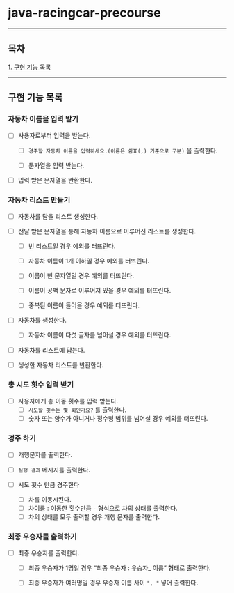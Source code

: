 # java-racingcar-precourse

---

## 목차

[1. 구현 기능 목록](#구현-기능-목록)

---
## 구현 기능 목록

### 자동차 이름을 입력 받기

- [ ]  사용자로부터 입력을 받는다.
    - [ ]  `경주할 자동차 이름을 입력하세요.(이름은 쉼표(,) 기준으로 구분)` 을 출력한다.
    - [ ]   문자열을 입력 받는다.


- [ ]  입력 받은 문자열을 반환한다.

### 자동차 리스트 만들기

- [ ]  자동차를 담을 리스트 생성한다.


- [ ]  전달 받은 문자열을 통해 자동차 이름으로 이루어진 리스트를 생성한다.
    - [ ]  빈 리스트일 경우 예외를 터뜨린다.
    - [ ]  자동차 이름이 1개 이하일 경우 예외를 터뜨린다.
    - [ ]  이름이 빈 문자열일 경우 예외를 터뜨린다.
    - [ ]  이름이 공백 문자로 이루어져 있을 경우 예외를 터뜨린다.
    - [ ]  중복된 이름이 들어올 경우 예외를 터뜨린다.


- [ ]  자동차를 생성한다.
    - [ ]  자동차 이름이 다섯 글자를 넘어설 경우 예외를 터뜨린다.


- [ ]  자동차를 리스트에 담는다.


- [ ]  생성한 자동차 리스트를 반환한다.

### 총 시도 횟수 입력 받기

- [ ]  사용자에게 총 이동 횟수를 입력 받는다.
    - [ ]  `시도할 횟수는 몇 회인가요?` 를 출력한다.
    - [ ]  숫자 또는 양수가 아니거나 정수형 범위를 넘어설 경우 예외를 터뜨린다.

### 경주 하기

- [ ]  개행문자를 출력한다.


- [ ]  `실행 결과` 메시지를 출력한다.


- [ ]  시도 횟수 만큼 경주한다
    - [ ]  차를 이동시킨다.
    - [ ]  차이름 : 이동한 횟수만큼 `-`  형식으로 차의 상태를 출력한다.
    - [ ]  차의 상태를 모두 출력할 경우 개행 문자를 출력한다.

### 최종 우승자를 출력하기

- [ ]  최종 우승자를 출력한다.
    - [ ]  최종 우승자가 1명일 경우 “최종 우승자 : 우승자_ 이름” 형태로 출력한다.
    - [ ]  최종 우승자가 여러명일 경우 우승자 이름 사이 `", "`  넣어 출력한다.


